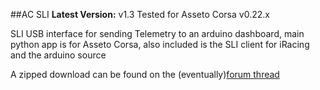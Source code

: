 ##AC SLI
**Latest Version:** v1.3 Tested for Asseto Corsa v0.22.x

SLI USB interface for sending Telemetry to an arduino dashboard, main python app is for Asseto Corsa, also included is the SLI client for iRacing and the arduino source

A zipped download can be found on the (eventually)[forum thread](http://www.assettocorsa.net/forum/index.php?forums/programming-language-apps-gui-themes.22/)

